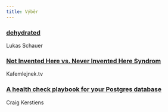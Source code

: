 ```yaml
---
title: Výběr
---
```


### [dehydrated](https://dehydrated.io/)
Lukas Schauer

### [Not Invented Here vs. Never Invented Here Syndrom](https://kafemlejnek.tv/dil-44-not-invented-here-vs-never-invented-here-syndrom/)
Kafemlejnek.tv

### [A health check playbook for your Postgres database](https://www.citusdata.com/blog/2019/03/29/health-checks-for-your-postgres-database/)
Craig Kerstiens
